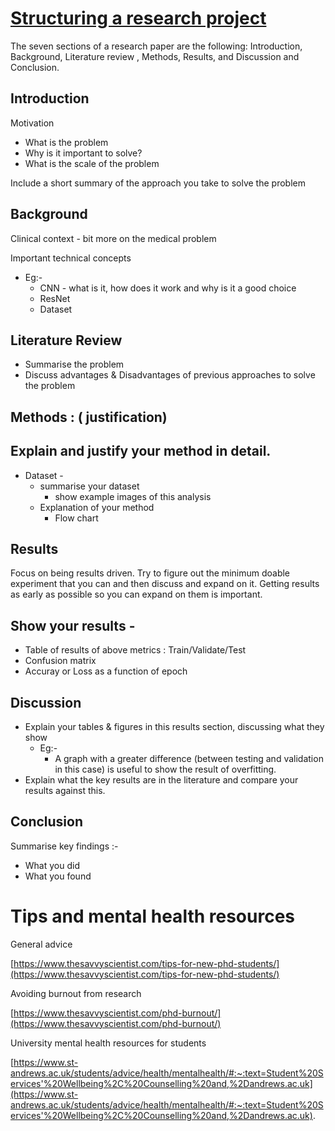 # <span style="text-decoration:underline;">Structuring a research project </span>

The seven sections of a research paper are the following: Introduction, Background, Literature review , Methods, Results, and Discussion and Conclusion.

## Introduction

Motivation

- What is the problem
- Why is it important to solve?
- What is the scale of the problem

Include a short summary of the approach you take to solve the problem

## Background

Clinical context - bit more on the medical problem

Important technical concepts

- Eg:-
  - CNN - what is it, how does it work and why is it a good choice
  - ResNet
  - Dataset

## Literature Review

- Summarise the problem
- Discuss advantages & Disadvantages of previous approaches to solve the problem

## Methods : ( justification)

## Explain and justify your method in detail.

- Dataset -
  - summarise your dataset
    - show example images of this analysis
  - Explanation of your method
    - Flow chart

## Results

Focus on being results driven. Try to figure out the minimum doable experiment that you can and then discuss and expand on it. Getting results as early as possible so you can expand on them is important.

## Show your results -

- Table of results of above metrics : Train/Validate/Test
- Confusion matrix
- Accuray or Loss as a function of epoch

## Discussion

- Explain your tables & figures in this results section, discussing what they show
  - Eg:-
    - A graph with a greater difference (between testing and validation in this case) is useful to show the result of overfitting.
- Explain what the key results are in the literature and compare your results against this.

## Conclusion

Summarise key findings :-

- What you did
- What you found

# Tips and mental health resources

General advice

[https://www.thesavvyscientist.com/tips-for-new-phd-students/](https://www.thesavvyscientist.com/tips-for-new-phd-students/)

Avoiding burnout from research

[https://www.thesavvyscientist.com/phd-burnout/](https://www.thesavvyscientist.com/phd-burnout/)

University mental health resources for students

[https://www.st-andrews.ac.uk/students/advice/health/mentalhealth/#:~:text=Student%20Services'%20Wellbeing%2C%20Counselling%20and,%2Dandrews.ac.uk](https://www.st-andrews.ac.uk/students/advice/health/mentalhealth/#:~:text=Student%20Services'%20Wellbeing%2C%20Counselling%20and,%2Dandrews.ac.uk).
